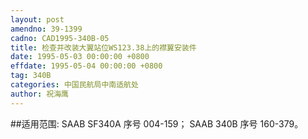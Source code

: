 ```yaml
---
layout: post
amendno: 39-1399
cadno: CAD1995-340B-05
title: 检查并改装大翼站位WS123.38上的襟翼安装件
date: 1995-05-03 00:00:00 +0800
effdate: 1995-05-04 00:00:00 +0800
tag: 340B
categories: 中国民航局中南适航处
author: 祝海鹰
---
```


##适用范围:
SAAB SF340A 序号 004-159；     SAAB 340B 序号 160-379。

